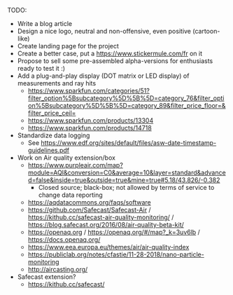TODO:
* Write a blog article
* Design a nice logo, neutral and non-offensive, even positive (cartoon-like)
* Create landing page for the project
* Create a better case, put a https://www.stickermule.com/fr on it
* Propose to sell some pre-assembled alpha-versions for enthusiasts ready to test it :)
* Add a plug-and-play display (DOT matrix or LED display) of measurements and ray hits
    * https://www.sparkfun.com/categories/51?filter_option%5Bsubcategory%5D%5B%5D=category_76&filter_option%5Bsubcategory%5D%5B%5D=category_89&filter_price_floor=&filter_price_ceil=
    * https://www.sparkfun.com/products/13304
    * https://www.sparkfun.com/products/14718
* Standardize data logging
    * See https://www.edf.org/sites/default/files/asw-date-timestamp-guidelines.pdf
* Work on Air quality extension/box
    * https://www.purpleair.com/map?module=AQI&conversion=C0&average=10&layer=standard&advanced=false&inside=true&outside=true&mine=true#5.18/43.826/-0.382
        * Closed source; black-box; not allowed by terms of service to change data reporting
    * https://aqdatacommons.org/faqs/software
    * https://github.com/Safecast/Safecast-Air / https://kithub.cc/safecast-air-quality-monitoring/ / https://blog.safecast.org/2016/08/air-quality-beta-kit/
    * https://openaq.org / https://openaq.org/#/map?_k=3uv6lb / https://docs.openaq.org/
    * https://www.eea.europa.eu/themes/air/air-quality-index
    * https://publiclab.org/notes/cfastie/11-28-2018/nano-particle-monitoring
    * http://aircasting.org/
* Safecast extension?
    * https://kithub.cc/safecast/
